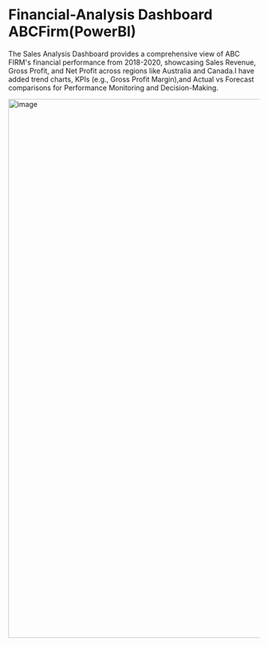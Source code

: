# Financial-Analysis Dashboard ABCFirm(PowerBI)
The Sales Analysis Dashboard provides a comprehensive view of ABC FIRM's financial performance from 2018-2020, showcasing Sales Revenue, Gross Profit, and Net Profit across regions like Australia and Canada.I have added trend charts, KPIs (e.g., Gross Profit Margin),and Actual vs Forecast comparisons for Performance Monitoring and Decision-Making. 


<img width="1920" height="1080" alt="image" src="https://github.com/user-attachments/assets/c788e722-7436-4c87-afe6-9c1d8f35f8d5" />



